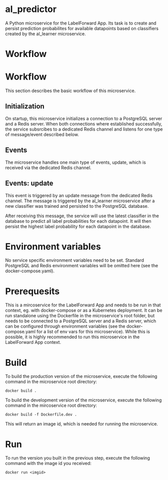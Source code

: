 # al_predictor

A Python microservice for the LabelForward App. Its task is to create and persist prediction probabilites for available datapoints based on classifiers created by the al_learner microservice.

# Workflow

# Workflow

This section describes the basic workflow of this microservice. 

## Initialization

On startup, this microservice initializes a connection to a PostgreSQL server and a Redis server. When both connections where established successfully, the service subsrcibes to a dedicated Redis channel and 
listens for one type of message/event described below.

## Events

The microservice handles one main type of events, update, which is received via the dedicated
Redis channel.

## Events: update

This event is triggered by an update message from the dedicated Redis channel. The message is triggered by the al_learner microservice after a new classifier was trained and persisted to the PostgreSQL database. 

After receiving this message, the service will use the latest classifier in the database to predict all label probabilities for each datapoint. It will then persist the highest label probability for each datapoint in the database. 

# Environment variables

No service specific environment variables need to be set. Standard PostgreSQL and Redis environment variables will be omitted here (see the docker-compose.yaml).

# Prerequesits

This is a mircoservice for the LabelForward App and needs to be run in that context, eg. with docker-compose or as a Kubernetes deployment. It can be run standalone using the Dockerfile in the microservice's root folder, 
but needs to be connected to a PostgreSQL server and a Redis server, which can be configured through environment variables (see the docker-compose.yaml for a list of env vars for this microservice). While this is possible,
it is highly recommended to run this microservice in the LabelForward App context.

# Build

To build the production version of the microservice, execute the following command in the microservice root directory:
```shell
docker build .
```

To build the development version of the microservice, execute the following command in the mircoservice root directory:
```shell
docker build -f Dockerfile.dev .
```
This will return an image id, which is needed for running the microservice.

# Run

To run the version you built in the previous step, execute the following command with the image id you received:
```shell
docker run <imgid>
```